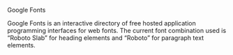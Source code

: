 Google Fonts

Google Fonts is an interactive directory of free hosted application programming interfaces for web fonts. The current font combination used is “Roboto Slab” for heading elements and “Roboto” for paragraph text elements.